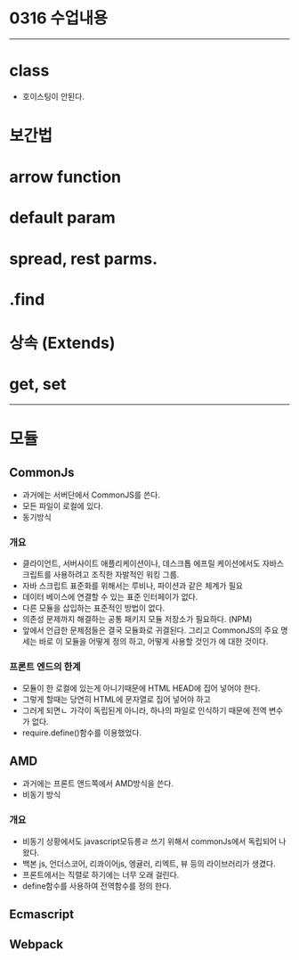# 0316 수업내용
---
# class
- 호이스팅이 안된다.

# 보간법
# arrow function
# default param
# spread, rest parms.
# .find
# 상속 (Extends)
# get, set
---
# 모듈
## CommonJs
- 과거에는 서버단에서 CommonJS를 쓴다.
- 모든 파일이 로컬에 있다.
- 동기방식
### 개요
- 클라이언트, 서버사이트 애플리케이션이나, 데스크톱 에프릴 케이션에서도 자바스크립트를 사용하려고 조직한 자발적인 워킹 그룹.
- 자바 스크립트 표준화를 위해서는 루비나, 파이션과 같은 체계가 필요
- 데이터 베이스에 연결할 수 있는 표준 인터페이가 없다.
- 다른 모듈을 삽입하는 표준적인 방법이 없다.
- 의존성 문제까지 해결하는 공통 패키지 모듈 저장소가 필요하다. (NPM)
- 앞에서 언급한 문제점들은 결국 모듈화로 귀결된다. 그리고 CommonJS의 주요 명세는 바로 이 모듈을 어떻게 정의 하고, 어떻게 사용할 것인가 에 대한 것이다.
### 프론트 엔드의 한계
- 모듈이 한 로컬에 있는게 아니기때문에 HTML HEAD에 집어 넣어야 한다.
- 그렇게 할때는 당연히 HTML에 문자열로 집어 넣어야 하고
- 그러게 되면ㄴ 가각이 독립된게 아니라, 하나의 파일로 인식하기 때문에 전역 변수가 없다.
- require.define()함수를 이용했었다.

## AMD
- 과거에는 프론트 앤드쪽에서 AMD방식을 쓴다.
- 비동기 방식
### 개요
- 비동기 상황에서도 javascript모듀릉ㄹ 쓰기 위해서 commonJs에서 독립되어 나왔다.
- 백본 js, 언더스코어, 리콰이어js, 엥귤러, 리엑트, 뷰 등의 라이브러리가 생겼다.
- 프론트에서는 직렬로 하기에는 너무 오래 걸린다.
- define함수를 사용하여 전역함수를 정의 한다.


## Ecmascript

## Webpack
